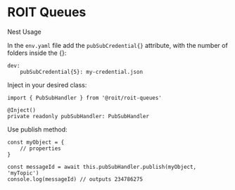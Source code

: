 # ROIT Queues

Nest Usage

In the `env.yaml` file add the `pubSubCredential{}` attribute, with the number of folders inside the {}:

```
dev:
    pubSubCredential{5}: my-credential.json
```

Inject in your desired class:
```
import { PubSubHandler } from '@roit/roit-queues'

@Inject()
private readonly pubSubHandler: PubSubHandler
```

Use publish method:
```
const myObject = {
    // properties
}

const messageId = await this.pubSubHandler.publish(myObject, 'myTopic')
console.log(messageId) // outputs 234786275
```